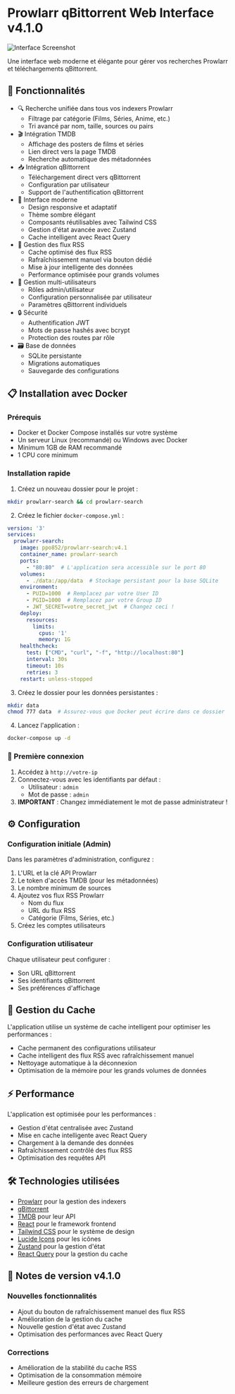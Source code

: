 # Prowlarr qBittorrent Web Interface v4.1.0

![Interface Screenshot](https://images.unsplash.com/photo-1629654297299-c8506221ca97?q=80&w=1200&auto=format&fit=crop)

Une interface web moderne et élégante pour gérer vos recherches Prowlarr et téléchargements qBittorrent.

## 🚀 Fonctionnalités

- 🔍 Recherche unifiée dans tous vos indexers Prowlarr
  - Filtrage par catégorie (Films, Séries, Anime, etc.)
  - Tri avancé par nom, taille, sources ou pairs
- 🎬 Intégration TMDB
  - Affichage des posters de films et séries
  - Lien direct vers la page TMDB
  - Recherche automatique des métadonnées
- 📥 Intégration qBittorrent
  - Téléchargement direct vers qBittorrent
  - Configuration par utilisateur
  - Support de l'authentification qBittorrent
- 🎨 Interface moderne
  - Design responsive et adaptatif
  - Thème sombre élégant
  - Composants réutilisables avec Tailwind CSS
  - Gestion d'état avancée avec Zustand
  - Cache intelligent avec React Query
- 🔄 Gestion des flux RSS
  - Cache optimisé des flux RSS
  - Rafraîchissement manuel via bouton dédié
  - Mise à jour intelligente des données
  - Performance optimisée pour grands volumes
- 👥 Gestion multi-utilisateurs
  - Rôles admin/utilisateur
  - Configuration personnalisée par utilisateur
  - Paramètres qBittorrent individuels
- 🔒 Sécurité
  - Authentification JWT
  - Mots de passe hashés avec bcrypt
  - Protection des routes par rôle
- 🗃️ Base de données
  - SQLite persistante
  - Migrations automatiques
  - Sauvegarde des configurations

## 📋 Installation avec Docker

### Prérequis
- Docker et Docker Compose installés sur votre système
- Un serveur Linux (recommandé) ou Windows avec Docker
- Minimum 1GB de RAM recommandé
- 1 CPU core minimum

### Installation rapide

1. Créez un nouveau dossier pour le projet :
```bash
mkdir prowlarr-search && cd prowlarr-search
```

2. Créez le fichier `docker-compose.yml` :
```yaml
version: '3'
services:
  prowlarr-search:
    image: ppo852/prowlarr-search:v4.1
    container_name: prowlarr-search
    ports:
      - "80:80"  # L'application sera accessible sur le port 80
    volumes:
      - ./data:/app/data  # Stockage persistant pour la base SQLite
    environment:
      - PUID=1000  # Remplacez par votre User ID
      - PGID=1000  # Remplacez par votre Group ID
      - JWT_SECRET=votre_secret_jwt  # Changez ceci !
    deploy:
      resources:
        limits:
          cpus: '1'
          memory: 1G
    healthcheck:
      test: ["CMD", "curl", "-f", "http://localhost:80"]
      interval: 30s
      timeout: 10s
      retries: 3
    restart: unless-stopped
```

3. Créez le dossier pour les données persistantes :
```bash
mkdir data
chmod 777 data  # Assurez-vous que Docker peut écrire dans ce dossier
```

4. Lancez l'application :
```bash
docker-compose up -d
```

### 🔐 Première connexion

1. Accédez à `http://votre-ip`
2. Connectez-vous avec les identifiants par défaut :
   - Utilisateur : `admin`
   - Mot de passe : `admin`
3. **IMPORTANT** : Changez immédiatement le mot de passe administrateur !

## ⚙️ Configuration

### Configuration initiale (Admin)

Dans les paramètres d'administration, configurez :
1. L'URL et la clé API Prowlarr
2. Le token d'accès TMDB (pour les métadonnées)
3. Le nombre minimum de sources
4. Ajoutez vos flux RSS Prowlarr
   - Nom du flux
   - URL du flux RSS
   - Catégorie (Films, Séries, etc.)
5. Créez les comptes utilisateurs

### Configuration utilisateur

Chaque utilisateur peut configurer :
- Son URL qBittorrent
- Ses identifiants qBittorrent
- Ses préférences d'affichage

## 🔄 Gestion du Cache

L'application utilise un système de cache intelligent pour optimiser les performances :
- Cache permanent des configurations utilisateur
- Cache intelligent des flux RSS avec rafraîchissement manuel
- Nettoyage automatique à la déconnexion
- Optimisation de la mémoire pour les grands volumes de données

## ⚡ Performance

L'application est optimisée pour les performances :
- Gestion d'état centralisée avec Zustand
- Mise en cache intelligente avec React Query
- Chargement à la demande des données
- Rafraîchissement contrôlé des flux RSS
- Optimisation des requêtes API

## 🛠️ Technologies utilisées

- [Prowlarr](https://github.com/Prowlarr/Prowlarr) pour la gestion des indexers
- [qBittorrent](https://github.com/qbittorrent/qBittorrent)
- [TMDB](https://www.themoviedb.org/) pour leur API
- [React](https://reactjs.org/) pour le framework frontend
- [Tailwind CSS](https://tailwindcss.com/) pour le système de design
- [Lucide Icons](https://lucide.dev/) pour les icônes
- [Zustand](https://zustand-demo.pmnd.rs/) pour la gestion d'état
- [React Query](https://tanstack.com/query/latest) pour la gestion du cache

## 📝 Notes de version v4.1.0

### Nouvelles fonctionnalités
- Ajout du bouton de rafraîchissement manuel des flux RSS
- Amélioration de la gestion du cache
- Nouvelle gestion d'état avec Zustand
- Optimisation des performances avec React Query

### Corrections
- Amélioration de la stabilité du cache RSS
- Optimisation de la consommation mémoire
- Meilleure gestion des erreurs de chargement
